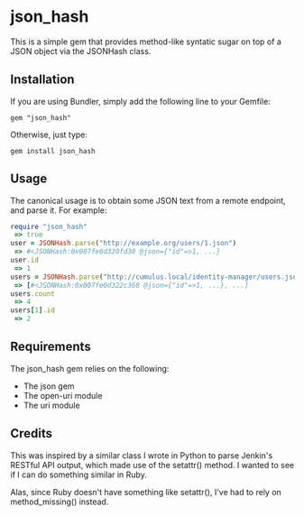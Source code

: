 # json_hash

This is a simple gem that provides method-like syntatic sugar on top of a JSON object via the JSONHash class.

## Installation

If you are using Bundler, simply add the following line to your Gemfile:

    gem "json_hash"

Otherwise, just type:

    gem install json_hash

## Usage

The canonical usage is to obtain some JSON text from a remote endpoint, and parse it.  For example:

```ruby
require "json_hash"
 => true
user = JSONHash.parse("http://example.org/users/1.json")
 => #<JSONHash:0x007fe0d320fd30 @json={"id"=>1, ...}
user.id
 => 1 
users = JSONHash.parse("http://cumulus.local/identity-manager/users.json")
 => [#<JSONHash:0x007fe0d322c368 @json={"id"=>1, ...}, ...]
users.count
 => 4 
users[1].id
 => 2 
```

## Requirements

The json_hash gem relies on the following:

* The json gem
* The open-uri module
* The uri module

## Credits

This was inspired by a similar class I wrote in Python to parse Jenkin's RESTful API output, which made use of the
setattr() method.  I wanted to see if I can do something similar in Ruby.

Alas, since Ruby doesn't have something like setattr(), I've had to rely on method_missing() instead.
